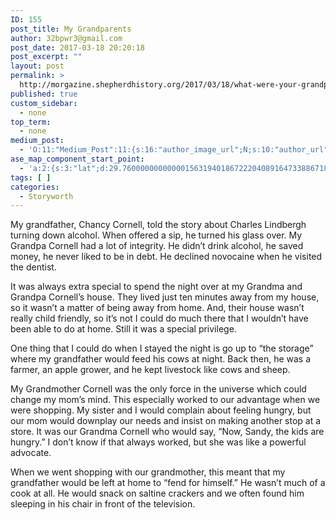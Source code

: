 ```yaml
---
ID: 155
post_title: My Grandparents
author: 32bpwr3@gmail.com
post_date: 2017-03-18 20:20:18
post_excerpt: ""
layout: post
permalink: >
  http://morgazine.shepherdhistory.org/2017/03/18/what-were-your-grandparents-like/
published: true
custom_sidebar:
  - none
top_term:
  - none
medium_post:
  - 'O:11:"Medium_Post":11:{s:16:"author_image_url";N;s:10:"author_url";N;s:11:"byline_name";N;s:12:"byline_email";N;s:10:"cross_link";s:2:"no";s:2:"id";N;s:21:"follower_notification";s:2:"no";s:7:"license";s:19:"all-rights-reserved";s:14:"publication_id";s:12:"553ace568d65";s:6:"status";s:4:"none";s:3:"url";N;}'
ase_map_component_start_point:
  - 'a:2:{s:3:"lat";d:29.760000000000001563194018672220408916473388671875;s:3:"lng";d:-95.3799999999999954525264911353588104248046875;}'
tags: [ ]
categories:
  - Storyworth
---
```

<p>My grandfather, Chancy Cornell, told the story about Charles Lindbergh turning down alcohol. When offered a sip, he turned his glass over. My Grandpa Cornell had a lot of integrity. He didn’t drink alcohol, he saved money, he never liked to be in debt. He declined novocaine when he visited the dentist.</p><p>It was always extra special to spend the night over at my Grandma and Grandpa Cornell’s house. They lived just ten minutes away from my house, so it wasn’t a matter of being away from home. And, their house wasn’t really child friendly, so it’s not I could do much there that I wouldn’t have been able to do at home. Still it was a special privilege.</p><p>One thing that I could do when I stayed the night is go up to “the storage” where my grandfather would feed his cows at night. Back then, he was a farmer, an apple grower, and he kept livestock like cows and sheep.</p><p>My Grandmother Cornell was the only force in the universe which could change my mom’s mind. This especially worked to our advantage when we were shopping. My sister and I would complain about feeling hungry, but our mom would downplay our needs and insist on making another stop at a store. It was our Grandma Cornell who would say, “Now, Sandy, the kids are hungry.” I don’t know if that always worked, but she was like a powerful advocate.</p><p>When we went shopping with our grandmother, this meant that my grandfather would be left at home to “fend for himself.” He wasn’t much of a cook at all. He would snack on saltine crackers and we often found him sleeping in his chair in front of the television.</p><p>&nbsp;</p>
